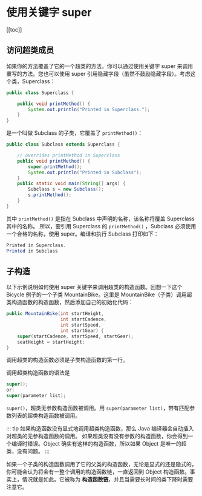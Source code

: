 # 使用关键字 super
[[toc]]

## 访问超类成员

如果你的方法覆盖了它的一个超类的方法，你可以通过使用关键字 super 来调用重写的方法。您也可以使用 super 引用隐藏字段（虽然不鼓励隐藏字段）。考虑这个类，Superclass：

```java
public class Superclass {

    public void printMethod() {
        System.out.println("Printed in Superclass.");
    }
}
```

是一个叫做 Subclass 的子类，它覆盖了 `printMethod()`：

```java
public class Subclass extends Superclass {

    // overrides printMethod in Superclass
    public void printMethod() {
        super.printMethod();
        System.out.println("Printed in Subclass");
    }
    public static void main(String[] args) {
        Subclass s = new Subclass();
        s.printMethod();    
    }
}
```

其中 `printMethod()` 是指在 Subclass 中声明的名称，该名称将覆盖 Superclass 其中的名称。
所以，要引用 Superclass 的 `printMethod()` ，Subclass 必须使用一个合格的名称，使用 super。编译和执行 Subclass 打印如下：

```java
Printed in Superclass.
Printed in Subclass
```

## 子构造

以下示例说明如何使用 super 关键字来调用超类的构造函数。回想一下这个 Bicycle 例子的一个子类 MountainBike。这里是 MountainBike（子类）调用超类构造函数的构造函数，然后添加自己的初始化代码：

```java
public MountainBike(int startHeight,
                    int startCadence,
                    int startSpeed,
                    int startGear) {
    super(startCadence, startSpeed, startGear);
    seatHeight = startHeight;
}   
```

调用超类的构造函数必须是子类构造函数的第一行。

调用超类构造函数的语法是

```java
super();  
or:
super(parameter list);
```

`super()`，超类无参数构造函数被调用。用 `super(parameter list)`，带有匹配参数列表的超类构造函数被调用。

::: tip
如果构造函数没有显式地调用超类构造函数，那么 Java 编译器会自动插入对超类的无参构造函数的调用。
如果超类没有没有参数的构造函数，你会得到一个编译时错误。Object 确实有这样的构造函数，所以如果 Object 是唯一的超类，没有问题。
:::

如果一个子类的构造函数调用了它的父类的构造函数，无论是显式的还是隐式的，你可能会认为将会有一整个调用的构造函数链，一直返回到 Object 构造函数。事实上，情况就是如此。它被称为 **构造函数链**，并且当需要长时间的类下降时需要注意它。
